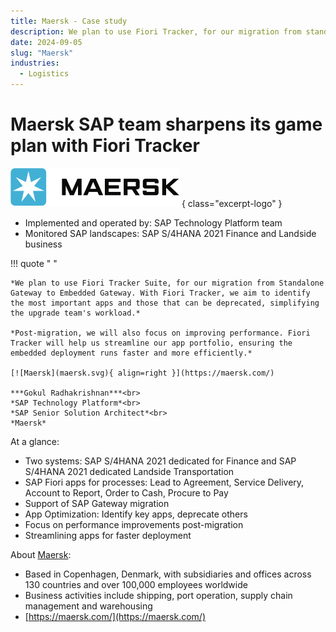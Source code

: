 ```yaml
---
title: Maersk - Case study
description: We plan to use Fiori Tracker, for our migration from standalone SAP Gateway- Gokul Radhakrishnan, SAP Senior Solution Architect
date: 2024-09-05
slug: "Maersk"
industries:
  - Logistics
---
```

# Maersk SAP team sharpens its game plan with Fiori Tracker

[![Maersk](maersk.svg)](https://maersk.com/)
{ class="excerpt-logo" }

- Implemented and operated by: SAP Technology Platform team<br>
- Monitored SAP landscapes:  SAP S/4HANA 2021 Finance and Landside business<br>
<!-- more -->

!!! quote " "

    *We plan to use Fiori Tracker Suite, for our migration from Standalone Gateway to Embedded Gateway. With Fiori Tracker, we aim to identify the most important apps and those that can be deprecated, simplifying the upgrade team's workload.*
         
    *Post-migration, we will also focus on improving performance. Fiori Tracker will help us streamline our app portfolio, ensuring the embedded deployment runs faster and more efficiently.*

    [![Maersk](maersk.svg){ align=right }](https://maersk.com/)

    ***Gokul Radhakrishnan***<br>
    *SAP Technology Platform*<br>
    *SAP Senior Solution Architect*<br>
    *Maersk* 


At a glance: 

- Two systems: SAP S/4HANA 2021 dedicated for Finance and SAP S/4HANA 2021 dedicated Landside Transportation
- SAP Fiori apps for processes: Lead to Agreement, Service Delivery, Account to Report, Order to Cash, Procure to Pay
- Support of SAP Gateway migration 
- App Optimization: Identify key apps, deprecate others
- Focus on performance improvements post-migration
- Streamlining apps for faster deployment

About [Maersk](https://maersk.com/):

- Based in Copenhagen, Denmark, with subsidiaries and offices across 130 countries and over 100,000 employees worldwide
- Business activities include shipping, port operation, supply chain management and warehousing
- [https://maersk.com/](https://maersk.com/)